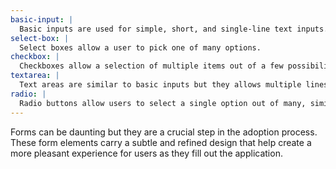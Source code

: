```yaml
---
basic-input: |
  Basic inputs are used for simple, short, and single-line text inputs.
select-box: |
  Select boxes allow a user to pick one of many options.
checkbox: |
  Checkboxes allow a selection of multiple items out of a few possibilities.
textarea: |
  Text areas are similar to basic inputs but they allows multiple lines and longer text.
radio: |
  Radio buttons allow users to select a single option out of many, similar to a select box.
---
```


Forms can be daunting but they are a crucial step in the adoption process. These form elements carry a subtle and refined design that help create a more pleasant experience for users as they fill out the application.
